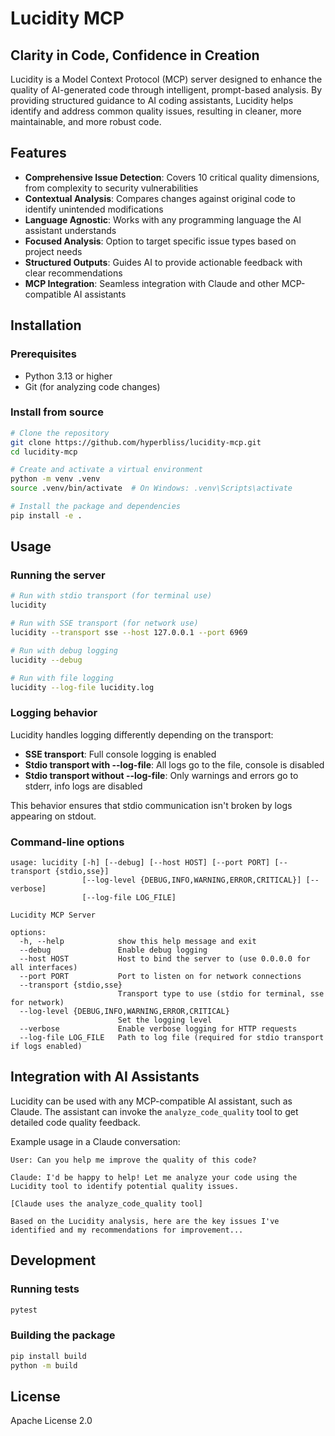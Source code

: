 # Lucidity MCP

## Clarity in Code, Confidence in Creation

Lucidity is a Model Context Protocol (MCP) server designed to enhance the quality of AI-generated code through intelligent, prompt-based analysis. By providing structured guidance to AI coding assistants, Lucidity helps identify and address common quality issues, resulting in cleaner, more maintainable, and more robust code.

## Features

- **Comprehensive Issue Detection**: Covers 10 critical quality dimensions, from complexity to security vulnerabilities
- **Contextual Analysis**: Compares changes against original code to identify unintended modifications
- **Language Agnostic**: Works with any programming language the AI assistant understands
- **Focused Analysis**: Option to target specific issue types based on project needs
- **Structured Outputs**: Guides AI to provide actionable feedback with clear recommendations
- **MCP Integration**: Seamless integration with Claude and other MCP-compatible AI assistants

## Installation

### Prerequisites

- Python 3.13 or higher
- Git (for analyzing code changes)

### Install from source

```bash
# Clone the repository
git clone https://github.com/hyperbliss/lucidity-mcp.git
cd lucidity-mcp

# Create and activate a virtual environment
python -m venv .venv
source .venv/bin/activate  # On Windows: .venv\Scripts\activate

# Install the package and dependencies
pip install -e .
```

## Usage

### Running the server

```bash
# Run with stdio transport (for terminal use)
lucidity

# Run with SSE transport (for network use)
lucidity --transport sse --host 127.0.0.1 --port 6969

# Run with debug logging
lucidity --debug

# Run with file logging
lucidity --log-file lucidity.log
```

### Logging behavior

Lucidity handles logging differently depending on the transport:

- **SSE transport**: Full console logging is enabled
- **Stdio transport with --log-file**: All logs go to the file, console is disabled
- **Stdio transport without --log-file**: Only warnings and errors go to stderr, info logs are disabled

This behavior ensures that stdio communication isn't broken by logs appearing on stdout.

### Command-line options

```
usage: lucidity [-h] [--debug] [--host HOST] [--port PORT] [--transport {stdio,sse}]
                [--log-level {DEBUG,INFO,WARNING,ERROR,CRITICAL}] [--verbose]
                [--log-file LOG_FILE]

Lucidity MCP Server

options:
  -h, --help            show this help message and exit
  --debug               Enable debug logging
  --host HOST           Host to bind the server to (use 0.0.0.0 for all interfaces)
  --port PORT           Port to listen on for network connections
  --transport {stdio,sse}
                        Transport type to use (stdio for terminal, sse for network)
  --log-level {DEBUG,INFO,WARNING,ERROR,CRITICAL}
                        Set the logging level
  --verbose             Enable verbose logging for HTTP requests
  --log-file LOG_FILE   Path to log file (required for stdio transport if logs enabled)
```

## Integration with AI Assistants

Lucidity can be used with any MCP-compatible AI assistant, such as Claude. The assistant can invoke the `analyze_code_quality` tool to get detailed code quality feedback.

Example usage in a Claude conversation:

```
User: Can you help me improve the quality of this code?

Claude: I'd be happy to help! Let me analyze your code using the Lucidity tool to identify potential quality issues.

[Claude uses the analyze_code_quality tool]

Based on the Lucidity analysis, here are the key issues I've identified and my recommendations for improvement...
```

## Development

### Running tests

```bash
pytest
```

### Building the package

```bash
pip install build
python -m build
```

## License

Apache License 2.0

